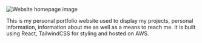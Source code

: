 ![Website homepage image](https://github.com/Harris-Ryan/personal-website/blob/main/src/assets/portfolio-website.jpg?raw=true)

This is my personal portfolio website used to display my projects, personal information, information about me as well as a means to reach me. It is built using React, TailwindCSS for styling and hosted on AWS.
